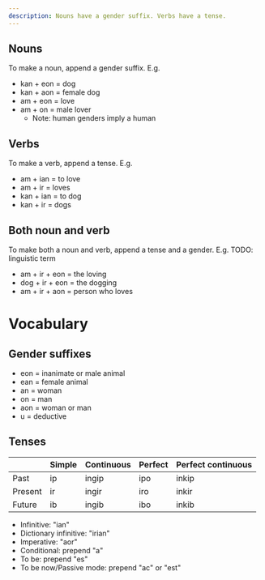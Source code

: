 ```yaml
---
description: Nouns have a gender suffix. Verbs have a tense.
---
```

## Nouns
To make a noun, append a gender suffix. E.g.
<ul>
  <li><span translate="no" lang="es">kan</span> + <span translate="no" lang="es">eon</span> = dog</li>
  <li><span translate="no" lang="es">kan</span> + <span translate="no" lang="es">aon</span> = female dog</li>
  <li><span translate="no" lang="es">am</span> + <span translate="no" lang="es">eon</span> = love</li>
  <li><span translate="no" lang="es">am</span> + <span translate="no" lang="es">on</span> = male lover
    <ul>
      <li>Note: human genders imply a human</li>
    </ul>
  </li>
</ul>

## Verbs
To make a verb, append a tense. E.g.
<ul>
  <li><span translate="no" lang="es">am</span> + <span translate="no" lang="es">ian</span> = to love</li>
  <li><span translate="no" lang="es">am</span> + <span translate="no" lang="es">ir</span> = loves</li>
  <li><span translate="no" lang="es">kan</span> + <span translate="no" lang="es">ian</span> = to dog</li>
  <li><span translate="no" lang="es">kan</span> + <span translate="no" lang="es">ir</span> = dogs</li>
</ul>

## Both noun and verb
To make both a noun and verb, append a tense and a gender. E.g. TODO: linguistic term
<ul>
  <li><span translate="no" lang="es">am</span> + <span translate="no" lang="es">ir</span> + <span translate="no" lang="es">eon</span> = the loving</li>
  <li><span translate="no" lang="es">dog</span> + <span translate="no" lang="es">ir</span> + <span translate="no" lang="es">eon</span> = the dogging</li>
  <li><span translate="no" lang="es">am</span> + <span translate="no" lang="es">ir</span> + <span translate="no" lang="es">aon</span> = person who loves</li>
</ul>

# Vocabulary

## Gender suffixes
- <span translate="no" lang="es">eon</span> = inanimate or male animal
- <span translate="no" lang="es">ean</span> = female animal
- <span translate="no" lang="es">an</span> = woman
- <span translate="no" lang="es">on</span> = man
- <span translate="no" lang="es">aon</span> = woman or man
- <span translate="no" lang="es">u</span> = deductive

## Tenses
<table>
  <thead>
    <tr>
      <th></th>
      <th>Simple</th>
      <th>Continuous</th>
      <th>Perfect</th>
      <th>Perfect continuous</th>
    </tr>
  </thead>
  <tbody>
    <tr>
      <td>Past</td>
      <td translate="no" lang="es">ip</td>
      <td translate="no" lang="es">ingip</td>
      <td translate="no" lang="es">ipo</td>
      <td translate="no" lang="es">inkip</td>
    </tr>
    <tr>
      <td>Present</td>
      <td translate="no" lang="es">ir</td>
      <td translate="no" lang="es">ingir</td>
      <td translate="no" lang="es">iro</td>
      <td translate="no" lang="es">inkir</td>
    </tr>
    <tr>
      <td>Future</td>
      <td translate="no" lang="es">ib</td>
      <td translate="no" lang="es">ingib</td>
      <td translate="no" lang="es">ibo</td>
      <td translate="no" lang="es">inkib</td>
    </tr>
  </tbody>
</table>

- Infinitive: <span translate="no" lang="es">"ian"</span>
- Dictionary infinitive: <span translate="no" lang="es">"irian"</span>
- Imperative: <span translate="no" lang="es">"aor"</span>
- Conditional: prepend <span translate="no" lang="es">"a"</span>
- To be: prepend <span translate="no" lang="es">"es"</span>
- To be now/Passive mode: prepend <span translate="no" lang="es">"ac"</span> or <span translate="no" lang="es">"est"</span>
